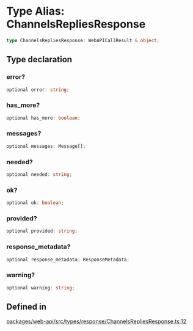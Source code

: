 # Type Alias: ChannelsRepliesResponse

```ts
type ChannelsRepliesResponse: WebAPICallResult & object;
```

## Type declaration

### error?

```ts
optional error: string;
```

### has\_more?

```ts
optional has_more: boolean;
```

### messages?

```ts
optional messages: Message[];
```

### needed?

```ts
optional needed: string;
```

### ok?

```ts
optional ok: boolean;
```

### provided?

```ts
optional provided: string;
```

### response\_metadata?

```ts
optional response_metadata: ResponseMetadata;
```

### warning?

```ts
optional warning: string;
```

## Defined in

[packages/web-api/src/types/response/ChannelsRepliesResponse.ts:12](https://github.com/slackapi/node-slack-sdk/blob/main/packages/web-api/src/types/response/ChannelsRepliesResponse.ts#L12)
